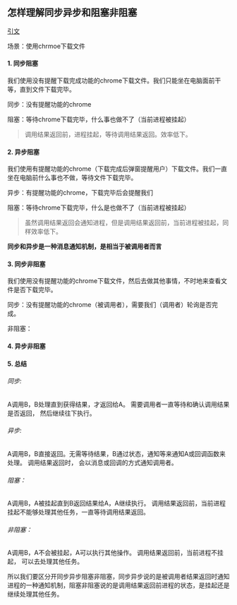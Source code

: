 ## 怎样理解同步异步和阻塞非阻塞

[引文](https://www.jianshu.com/p/9fa26b0b22a0)

场景：使用chrmoe下载文件

#### 1. 同步阻塞

我们使用没有提醒下载完成功能的chrome下载文件。我们只能坐在电脑面前干等，直到文件下载完毕。

同步：没有提醒功能的chrome

阻塞：等待chrome下载完毕，什么事也做不了（当前进程被挂起）

> 调用结果返回前，进程挂起，等待调用结果返回。效率低下。

#### 2. 异步阻塞

我们使用有提醒功能的chrome（下载完成后弹窗提醒用户）下载文件。我们一直坐在电脑前什么事也不做，等待文件下载完毕。

异步：有提醒功能的chrome，下载完毕后会提醒我们

阻塞：等待chrome下载完毕，什么是也做不了（当前进程被挂起）

> 虽然调用结果返回会通知进程，但是调用结果返回前，当前进程被挂起，同样效率低下。

**同步和异步是一种消息通知机制，是相当于被调用者而言**

#### 3. 同步非阻塞

我们使用没有提醒功能的chrome下载文件，然后去做其他事情，不时地来查看文件是否下载完毕。

同步：没有提醒功能的chrome（被调用者），需要我们（调用者）轮询是否完成。

非阻塞：

#### 4. 异步非阻塞



#### 5. 总结

###### 同步:

A调用B，B处理直到获得结果，才返回给A。
 需要调用者一直等待和确认调用结果是否返回， 然后继续往下执行。

###### 异步:

A调用B，B直接返回。无需等待结果，B通过状态，通知等来通知A或回调函数来处理。
 调用结果返回时， 会以消息或回调的方式通知调用者。

###### 阻塞：

A调用B，A被挂起直到B返回结果给A，A继续执行。
 调用结果返回前，当前进程挂起不能够处理其他任务，一直等待调用结果返回。

###### 非阻塞：

A调用B，A不会被挂起，A可以执行其他操作。
 调用结果返回前，当前进程不挂起， 可以去处理其他任务。

所以我们要区分开同步异步阻塞非阻塞，同步异步说的是被调用者结果返回时通知进程的一种通知机制，阻塞非阻塞说的是调用结果返回前进程的状态，是挂起还是继续处理其他任务。